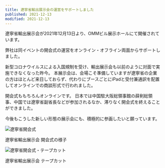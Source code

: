 ```yaml
---
title: 遼寧省輸出展示会の運営をサポートしました
published: 2021-12-13
modified: 2021-12-13
---
```


遼寧省輸出展示会が2021年12月13日より、OMMビル展示ホールにて開催されています。

弊社は同イベントの開会式の運営をオンライン・オフライン両面からサポートしました。

新型コロナウイルスによる入国規制を受け、輸出展示会も以前のように対面で実施できなくなった昨今。
本展示会は、会場こそ準備していますが遼寧省の企業の方はほとんど来日しておらず、代わりにブースごとにiPadと受付兼通訳を配置してオンラインでの商談形式で行われました。

開会式ももちろんオンラインです。
日本では中国駐大阪総領事館の薛剣総領事、中国では遼寧省副省長などが参加されるなか、滞りなく開会式を終えることができました。

今後もこうした新しい形態の展示会にも、積極的に参画したいと願っています。

![遼寧省開会式](../pict/posts/liaoning1.jpg)

遼寧省輸出展示会 開会式の様子

![遼寧省開会式・テープカット](../pict/posts/liaoning2.jpg)

遼寧省輸出展示会 テープカット